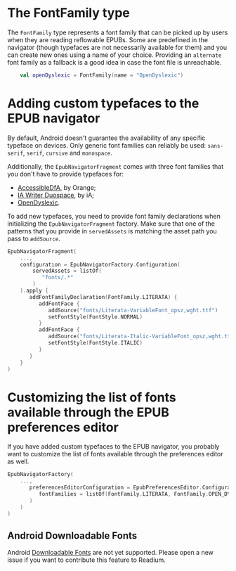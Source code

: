 # The FontFamily type

The `FontFamily` type represents a font family that can be picked up by users when they are reading reflowable EPUBs. Some are predefined in the navigator (though typefaces are not necessarily available for them) and you can create new ones using a name of your choice. Providing an `alternate` font family as a fallback is a good idea in case the font file is unreachable.

```kotlin
    val openDyslexic = FontFamily(name = "OpenDyslexic")
```

# Adding custom typefaces to the EPUB navigator

By default, Android doesn't guarantee the availability of any specific typeface on devices. Only generic font families can reliably be used: `sans-serif`, `serif`, `cursive` and `monospace`.

Additionally, the `EpubNavigatorFragment` comes with three font families that you don't have to provide typefaces for:

* [AccessibleDfA](https://github.com/Orange-OpenSource/font-accessible-dfa), by Orange;
* [IA Writer Duospace](https://github.com/iaolo/iA-Fonts/tree/master/iA%20Writer%20Duospace), by iA;
* [OpenDyslexic](https://opendyslexic.org/).

To add new typefaces, you need to provide font family declarations when initializing the `EpubNavigatorFragment` factory. Make sure that one of the patterns that you provide in `servedAssets` is matching the asset path you pass to `æddSource`.

```kotlin
EpubNavigatorFragment(
    ...,
    configuration = EpubNavigatorFactory.Configuration(
        servedAssets = listOf(
           "fonts/.*"
        )
    ).apply {
       addFontFamilyDeclaration(FontFamily.LITERATA) {
          addFontFace {
             addSource("fonts/Literata-VariableFont_opsz,wght.ttf")
             setFontStyle(FontStyle.NORMAL)
          }
          addFontFace {
             addSource("fonts/Literata-Italic-VariableFont_opsz,wght.ttf")
             setFontStyle(FontStyle.ITALIC)
          }
       }
    }
)
```

# Customizing the list of fonts available through the EPUB preferences editor

If you have added custom typefaces to the EPUB navigator, you probably want to customize the list of fonts available through the preferences editor as well.

```kotlin
EpubNavigatorFactory(
    ...,
       preferencesEditorConfiguration = EpubPreferencesEditor.Configuration(
          fontFamilies = listOf(FontFamily.LITERATA, FontFamily.OPEN_DYSLEXIC, FontFamily.ACCESSIBLE_DFA)
       )
    )
)
```

## Android Downloadable Fonts

Android [Downloadable Fonts](https://developer.android.com/guide/topics/ui/look-and-feel/downloadable-fonts) are not yet supported. Please open a new issue if you want to contribute this feature to Readium.

